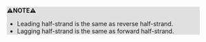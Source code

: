 <div style="margin:2em; background-color: #e0e0e0;">

<strong>⚠️NOTE️️️⚠️</strong>

* Leading half-strand is the same as reverse half-strand.
* Lagging half-strand is the same as forward half-strand.
</div>

